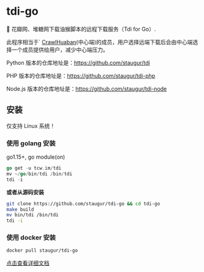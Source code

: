# tdi-go

🍒 花瓣网、堆糖网下载油猴脚本的远程下载服务（Tdi for Go）.

此程序相当于` [CrawlHuaban](https://open.sainitc.com/CrawlHuaban/Register)(中心端)的成员，用户选择远端下载后会由中心端选择一个成员提供给用户，减少中心端压力。

Python 版本的仓库地址是：https://github.com/staugur/tdi

PHP 版本的仓库地址是：https://github.com/staugur/tdi-php

Node.js 版本的仓库地址是：https://github.com/staugur/tdi-node

## 安装

仅支持 Linux 系统！

### 使用 golang 安装

go1.15+, go module(on)

```go
go get -u tcw.im/tdi
mv ~/go/bin/tdi /bin/tdi
tdi -i
```

**或者从源码安装**

```bash
git clone https://github.com/staugur/tdi-go && cd tdi-go
make build
mv bin/tdi /bin/tdi
tdi -i
```

### 使用 docker 安装

```bash
docker pull staugur/tdi-go
```

[点击查看详细文档](https://docs.saintic.com/tdi-go/)
